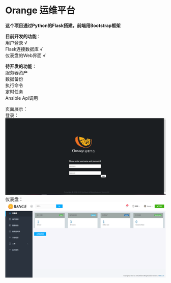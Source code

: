 # Orange 运维平台

**这个项目通过Python的Flask搭建，前端用Bootstrap框架**

**目前开发的功能**：  
用户登录 √  
Flask连接数据库 √  
仪表盘的Web界面 √  

**待开发的功能**：  
服务器资产  
数据备份  
执行命令  
定时任务  
Ansible Api调用

页面展示：  
登录：  
![登录](https://raw.githubusercontent.com/TomasWang28/Orange/master/screenshot/%E6%8D%95%E8%8E%B71.PNG)  
仪表盘：  
![仪表盘](https://raw.githubusercontent.com/TomasWang28/Orange/master/screenshot/%E6%8D%95%E8%8E%B72.PNG)  
